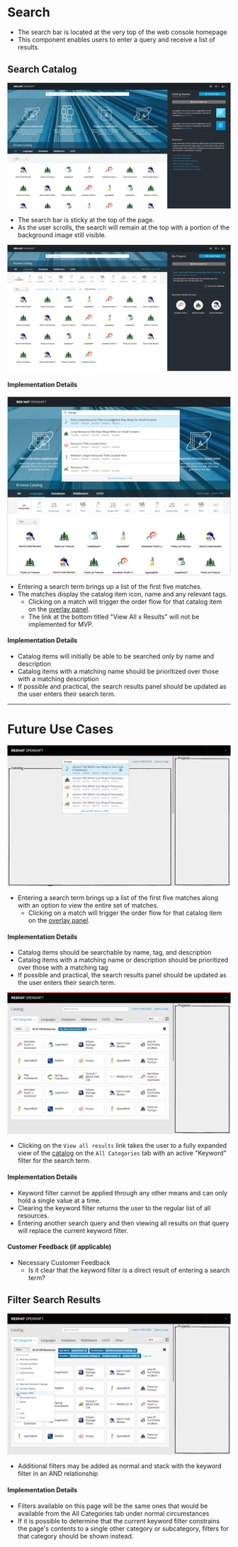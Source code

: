 # Search

- The search bar is located at the very top of the web console homepage
- This component enables users to enter a query and receive a list of results.


## Search Catalog

![search](img/OpenShift-Next-Homepage-AllCat-Getting-Started.png)
- The search bar is sticky at the top of the page.
- As the user scrolls, the search will remain at the top with a portion of the background image still visible.

![search](img/OpenShift-Next-Homepage-ScrolledUp.png)

#### Implementation Details

![search](img/OpenShift-Next-Homepage-SearchResults.png)

- Entering a search term brings up a list of the first five matches.
- The matches display the catalog item icon, name and any relevant tags.
  - Clicking on a match will trigger the order flow for that catalog item on the [overlay panel](http://openshift.github.io/openshift-origin-design/web-console/4-patterns/overlay-panel).
  - The link at the bottom titled "View All x Results" will not be implemented for MVP.

#### Implementation Details
  - Catalog items will initially be able to be searched only by name and description
  - Catalog items with a matching name should be prioritized over those with a matching description
  - If possible and practical, the search results panel should be updated as the user enters their search term.

**********

# Future Use Cases

![search](img/search-02B.png)
- Entering a search term brings up a list of the first five matches along with an option to view the entire set of matches.
  - Clicking on a match will trigger the order flow for that catalog item on the [overlay panel](http://openshift.github.io/openshift-origin-design/web-console/4-patterns/overlay-panel).

#### Implementation Details
  - Catalog items should be searchable by name, tag, and description
  - Catalog items with a matching name or description should be prioritized over those with a matching tag
  - If possible and practical, the search results panel should be updated as the user enters their search term.

![search](img/search-03.png)
- Clicking on the `View all results` link takes the user to a fully expanded view of the [catalog](http://openshift.github.io/openshift-origin-design/web-console/1-homepage/catalog) on the `All Categories` tab with an active "Keyword" filter for the search term.

#### Implementation Details
  - Keyword filter cannot be applied through any other means and can only hold a single value at a time.
  - Clearing the keyword filter returns the user to the regular list of all resources.
  - Entering another search query and then viewing all results on that query will replace the current keyword filter.

#### Customer Feedback (if applicable)
- Necessary Customer Feedback
  - Is it clear that the keyword filter is a direct result of entering a search term?


## Filter Search Results

![search](img/search-04B.png)
- Additional filters may be added as normal and stack with the keyword filter in an AND relationship

#### Implementation Details
  - Filters available on this page will be the same ones that would be available from the All Categories tab under normal circumstances
  - If it is possible to determine that the current keyword filter constrains the page's contents to a single other category or subcategory, filters for that category should be shown instead.
